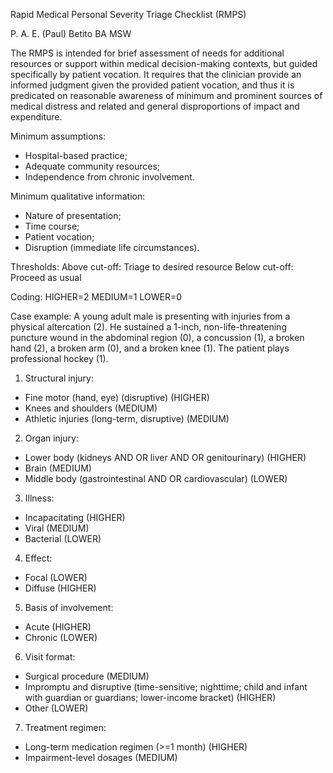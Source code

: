 Rapid Medical Personal Severity Triage Checklist (RMPS)

P. A. E. (Paul) Betito BA MSW

The RMPS is intended for brief assessment of needs for additional resources or support within medical decision-making contexts, but guided specifically by patient vocation. It requires that the clinician provide an informed judgment given the provided patient vocation, and thus it is predicated on reasonable awareness of minimum and prominent sources of medical distress and related and general disproportions of impact and expenditure.

Minimum assumptions:
- Hospital-based practice;
- Adequate community resources;
- Independence from chronic involvement.

Minimum qualitative information: 
- Nature of presentation; 
- Time course;
- Patient vocation;
- Disruption (immediate life circumstances).

Thresholds:
Above cut-off: Triage to desired resource
Below cut-off: Proceed as usual

Coding:
HIGHER=2
MEDIUM=1
LOWER=0

Case example: A young adult male is presenting with injuries from a physical altercation (2). He sustained a 1-inch, non-life-threatening puncture wound in the abdominal region (0), a concussion (1), a broken hand (2), a broken arm (0), and a broken knee (1). The patient plays professional hockey (1).

1. Structural injury:
- Fine motor (hand, eye) (disruptive) (HIGHER)
- Knees and shoulders (MEDIUM)
- Athletic injuries (long-term, disruptive) (MEDIUM)

2. Organ injury:
- Lower body (kidneys AND OR liver AND OR genitourinary) (HIGHER)
- Brain (MEDIUM)
- Middle body (gastrointestinal AND OR cardiovascular) (LOWER)

3. Illness:
- Incapacitating (HIGHER)
- Viral (MEDIUM)
- Bacterial (LOWER)

4. Effect:
- Focal (LOWER)
- Diffuse (HIGHER)

5. Basis of involvement:
- Acute (HIGHER)
- Chronic (LOWER)

6. Visit format:
- Surgical procedure (MEDIUM)
- Impromptu and disruptive (time-sensitive; nighttime; child and infant with guardian or guardians; lower-income bracket) (HIGHER)
- Other (LOWER)

7. Treatment regimen:
- Long-term medication regimen (>=1 month) (HIGHER)
- Impairment-level dosages (MEDIUM)  

